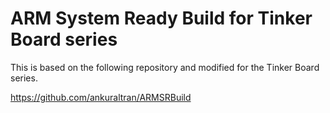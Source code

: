 # ARM System Ready Build for Tinker Board series

This is based on the following repository and modified for the Tinker Board series.

https://github.com/ankuraltran/ARMSRBuild